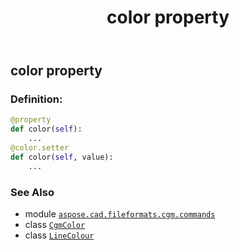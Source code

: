 ﻿---
title: color property
second_title: Aspose.CAD for Python via .NET API References
description: 
type: docs
weight: 60
url: /python-net/aspose.cad.fileformats.cgm.commands/linecolour/color/
is_root: false
---

## color property

### Definition:
```python
@property
def color(self):
    ...
@color.setter
def color(self, value):
    ...
```

### See Also
* module [`aspose.cad.fileformats.cgm.commands`](../../)
* class [`CgmColor`](/cad/python-net/aspose.cad.fileformats.cgm.classes/cgmcolor)
* class [`LineColour`](/cad/python-net/aspose.cad.fileformats.cgm.commands/linecolour)
